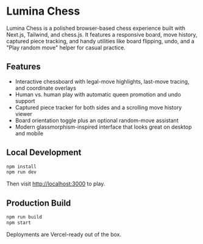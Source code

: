 # Lumina Chess

Lumina Chess is a polished browser-based chess experience built with Next.js, Tailwind, and chess.js. It features a responsive board, move history, captured piece tracking, and handy utilities like board flipping, undo, and a "Play random move" helper for casual practice.

## Features

- Interactive chessboard with legal-move highlights, last-move tracing, and coordinate overlays
- Human vs. human play with automatic queen promotion and undo support
- Captured piece tracker for both sides and a scrolling move history viewer
- Board orientation toggle plus an optional random-move assistant
- Modern glassmorphism-inspired interface that looks great on desktop and mobile

## Local Development

```bash
npm install
npm run dev
```

Then visit [http://localhost:3000](http://localhost:3000) to play.

## Production Build

```bash
npm run build
npm start
```

Deployments are Vercel-ready out of the box.
